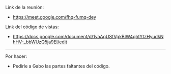 Link de la reunión:
- https://meet.google.com/fhq-fumq-dey

Link del código de vistas:
- https://docs.google.com/document/d/1vaAqUSfVgkBIW4qhtYtzHyudkNhHV-_bbWUzQ5ja9EI/edit

****

Por hacer:

- Pedirle a Gabo las partes faltantes del código.
